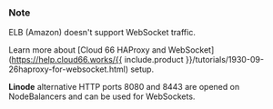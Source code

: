 <!-- usedin: [ _legacy_docker/Tutorials/1925-09-26-websocket-support-v1.md, _maestro/Tutorials/1925-09-26-websocket-support-v1.md, _node/tutorials/1925-09-26-websocket-support-v1.md, _rails/Tutorials/1925-09-26-websocket-support-v1.md] -->


### Note

ELB (Amazon) doesn't support WebSocket traffic.

Learn more about [Cloud 66 HAProxy and WebSocket](https://help.cloud66.works/{{ include.product }}/tutorials/1930-09-26haproxy-for-websocket.html) setup.

**Linode** alternative HTTP ports 8080 and 8443 are opened on NodeBalancers and can be used for WebSockets.

